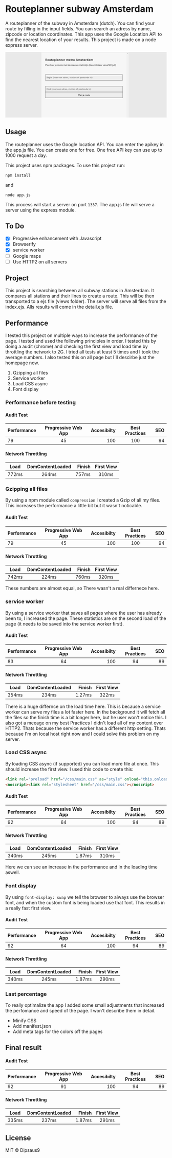 # Routeplanner subway Amsterdam
A routeplanner of the subway in Amsterdam (dutch). You can find your route by filling in the input fields. You can search an adress by name, zipcode or location coordinates. This app uses the Google Location API to find the nearest location of your results. This project is made on a node express server.

![Example of routeplanner](https://raw.githubusercontent.com/dipsaus9/performance-matters-server-side/master/example_routePlanner.png)

## Usage
The routeplanner uses the Google location API. You can enter the apikey in the app.js file. You can create one for free. One free API key can use up to 1000 request a day.

This project uses npm packages. To use this project run:

```
npm install
```

and

```
node app.js
```

This process will start a server on port `1337`.
The app.js file will serve a server using the express module.

## To Do
- [x] Progressive enhancement with Javascript
- [x] Browserify
- [x] service worker
- [ ] Google maps
- [ ] Use HTTP2 on all servers

## Project
This project is searching between all subway stations in Amsterdam. It compares all stations and their lines to create a route. This will be then transported to a ejs file (views folder). The server will serve all files from the index.ejs. Alls results will come in the detail.ejs file.

## Performance
I tested this project on multiple ways to increase the performance of the page. I tested and used the following principles in order. I tested this by doing a audit (chrome) and checking the first view and load time by throttling the network to 2G. I tried all tests at least 5 times and I took the average numbers. I also tested this on all page but I´ll descirbe just the homepage now.

1. Gzipping all files
2. Service worker
3. Load CSS async
4. Font display


### Performance before testing
#### Audit Test
| Performance | Progressive Web App | Accesibilty | Best Practices | SEO |
| ------------- |:-------------:| -----:| :-------------:| -----:|
| 79      | 45 | 100 | 100      | 94 |

#### Network Throttling
| Load | DomContentLoaded | Finish | First View |
| ------------- |:-------------:| -----:| :-------------:|
| 772ms      | 264ms | 757ms | 310ms      |

### Gzipping all files
By using a npm module called `compression` I created a Gzip of all my files. This increases the performance a little bit but it wasn't noticable.
#### Audit Test
| Performance | Progressive Web App | Accesibilty | Best Practices | SEO |
| ------------- |:-------------:| -----:| :-------------:| -----:|
| 79      | 45 | 100 | 100      | 94 |

#### Network Throttling
| Load | DomContentLoaded | Finish | First View |
| ------------- |:-------------:| -----:| :-------------:|
| 742ms      | 224ms | 760ms | 320ms      |

These numbers are almost equal, so There wasn't a real differnece here.

### service worker
By using a service worker that saves all pages where the user has already been to, I increased the page. These statistics are on the second load of the page (it needs to be saved into the service worker first).

#### Audit Test
| Performance | Progressive Web App | Accesibilty | Best Practices | SEO |
| ------------- |:-------------:| -----:| :-------------:| -----:|
| 83      | 64 | 100 | 94      | 89 |

#### Network Throttling
| Load | DomContentLoaded | Finish | First View |
| ------------- |:-------------:| -----:| :-------------:|
| 354ms      | 234ms | 1.27ms | 322ms      |

There is a huge differnce on the load time here. This is because a service worker can serve my files a lot faster here. In the background it will fetch all the files so the finish time is a bit longer here, but he user won't notice this.
I also got a meeage on my best Practices I didn't load all of my content over HTTP2. Thats because the service worker has a different http setting. Thats because I'm on local host right now and I could solve this problem on my server.

### Load CSS async
By loading CSS async (if supported) you can load more file at once. This should increase the first view.
I used this code to create this:

``` html
<link rel="preload" href="/css/main.css" as="style" onload="this.onload=null;this.rel='stylesheet'">
<noscript><link rel="stylesheet" href="/css/main.css"></noscript>
```

#### Audit Test
| Performance | Progressive Web App | Accesibilty | Best Practices | SEO |
| ------------- |:-------------:| -----:| :-------------:| -----:|
| 92      | 64 | 100 | 94      | 89 |

#### Network Throttling
| Load | DomContentLoaded | Finish | First View |
| ------------- |:-------------:| -----:| :-------------:|
| 340ms      | 245ms | 1.87ms | 310ms      |

Here we can see an increase in the performance and in the loading time aswell.

### Font display
By using `font-display: swap` we tell the browser to always use the browser font, and when the custom font is being loaded use that font. This results in a really fast first view.

#### Audit Test
| Performance | Progressive Web App | Accesibilty | Best Practices | SEO |
| ------------- |:-------------:| -----:| :-------------:| -----:|
| 92      | 64 | 100 | 94      | 89 |

#### Network Throttling
| Load | DomContentLoaded | Finish | First View |
| ------------- |:-------------:| -----:| :-------------:|
| 340ms      | 245ms | 1.87ms | 290ms      |


### Last percentage
To really optimalize the app I added some small adjustments that increased the perfomance and speed of the page. I won't describe them in detail.

* Minify CSS
* Add manifest.json
* Add meta tags for the colors off the pages

## Final result

#### Audit Test
| Performance | Progressive Web App | Accesibilty | Best Practices | SEO |
| ------------- |:-------------:| -----:| :-------------:| -----:|
| 92      | 91 | 100 | 94      | 89 |

#### Network Throttling
| Load | DomContentLoaded | Finish | First View |
| ------------- |:-------------:| -----:| :-------------:|
| 335ms      | 237ms | 1.87ms | 291ms      |

## License
MIT © Dipsaus9
